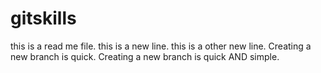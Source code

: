 # gitskills
this is a read me file.
this is a new line.
this is a other new line.
Creating a new branch is quick.
Creating a new branch is quick AND simple.
